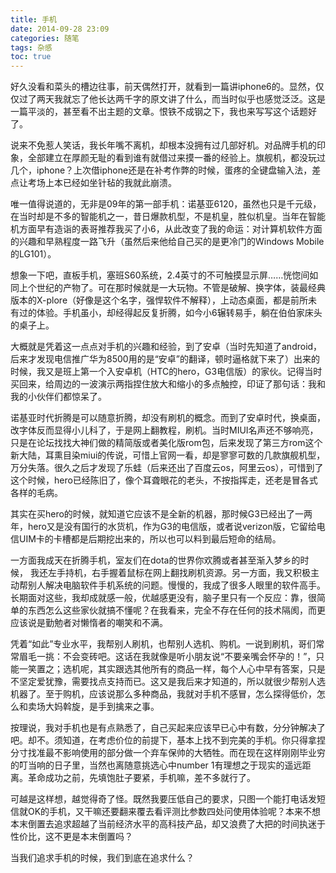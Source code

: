 ```yaml
---
title: 手机
date: 2014-09-28 23:09
categories: 随笔
tags: 杂感
toc: true
---
```

好久没看和菜头的槽边往事，前天偶然打开，就看到一篇讲iphone6的。显然，仅仅过了两天我就忘了他长达两千字的原文讲了什么，而当时似乎也感觉泛泛。这是一篇平淡的，甚至看不出主题的文章。恨铁不成钢之下，我也来写写这个话题好了。

说来不免惹人笑话，我长年嘴不离机，却根本没拥有过几部好机。对品牌手机的印象，全部建立在厚颜无耻的看到谁有就借过来摸一番的经验上。旗舰机，都没玩过几个，iphone？上次借iphone还是在补考作弊的时候，蛋疼的全键盘输入法，差点让考场上本已经如坐针毡的我就此崩溃。

唯一值得说道的，无非是09年的第一部手机：诺基亚6120，虽然也只是千元级，在当时却是不多的智能机之一，昔日爆款机型，不是机皇，胜似机皇。当年在智能机方面早有造诣的表哥推荐我买了小6，从此改变了我的命运：对计算机软件方面的兴趣和早熟程度一路飞升（虽然后来他给自己买的是更冷门的Windows Mobile 的LG101）。

想象一下吧，直板手机，塞班S60系统，2.4英寸的不可触摸显示屏……恍惚间如同上个世纪的产物了。可在那时候就是一大玩物。不管是破解、换字体，装最经典版本的X-plore（好像是这个名字，强悍软件不解释），上动态桌面，都是前所未有过的体验。手机虽小，却经得起反复折腾，如今小6辗转易手，躺在伯伯家床头的桌子上。

大概就是凭着这一点点对手机的兴趣和经验，到了安卓（当时先知道了android，后来才发现电信推广华为8500用的是“安卓”的翻译，顿时逼格就下来了）出来的时候，我又是班上第一个入安卓机（HTC的hero，G3电信版）的家伙。记得当时买回来，给周边的一波演示两指捏住放大和缩小的多点触控，印证了那句话：我和我的小伙伴们都惊呆了。

诺基亚时代折腾是可以随意折腾，却没有刷机的概念。而到了安卓时代，换桌面，改字体反而显得小儿科了，于是网上翻教程，刷机。当时MIUI名声还不够响亮，只是在论坛找找大神们做的精简版或者美化版rom包，后来发现了第三方rom这个新大陆，耳熏目染miui的传说，可惜上官网一看，却是寥寥可数的几款旗舰机型，万分失落。很久之后才发现了乐蛙（后来还出了百度云os，阿里云os），可惜到了这个时候，hero已经陈旧了，像个耳聋眼花的老头，不按指挥走，还老是冒各式各样的毛病。

其实在买hero的时候，就知道它应该不是全新的机器，那时候G3已经出了一两年，hero又是没有国行的水货机，作为G3的电信版，或者说verizon版，它留给电信UIM卡的卡槽都是后期挖出来的，所以也可以料到最后短命的结局。

一方面我成天在折腾手机，室友们在dota的世界你欢腾或者甚至渐入梦乡的时候， 我还左手持机，右手握着鼠标在网上翻找刷机资源。另一方面，我又积极主动帮别人解决电脑软件手机系统的问题。慢慢的，我成了很多人眼里的软件高手。长期面对这些，我却成就感一般，优越感更没有，脑子里只有一个反应：靠，很简单的东西怎么这些家伙就搞不懂呢？在我看来，完全不存在任何的技术隔阂，而更应该说是勤勉者对懒惰者的嘲笑和不满。

凭着“如此”专业水平，我帮别人刷机，也帮别人选机、购机。一说到刷机，哥们常常眉毛一挑：不会变砖吧。这话在我就像是听小朋友说“不要亲嘴会怀孕的！”，只能一笑置之；选机呢，其实跟选其他所有的商品一样，每个人心中早有答案，只是不坚定爱犹豫，需要找点支持而已。这又是我后来才知道的，所以就很少帮别人选机器了。至于购机，应该说那么多种商品，我就对手机不感冒，怎么探得低价，怎么和卖场大妈斡旋，是手到擒来之事。

按理说，我对手机也是有点熟悉了，自己买起来应该早已心中有数，分分钟解决了吧。却不。须知道，在考虑价位的前提下，基本上找不到完美的手机。你只得拿捏分寸找准最不影响使用的部分做一个弃车保帅的大牺牲。而在现在这样刚刚毕业穷的叮当响的日子里，当然也离随意挑选心中number 1有理想之于现实的遥远距离。革命成功之前，先填饱肚子要紧，手机嘛，差不多就行了。

可越是这样想，越觉得奇了怪。既然我要压低自己的要求，只图一个能打电话发短信就OK的手机，又干嘛还要翻来覆去看评测比参数四处问使用体验呢？本来不想本末倒置去追求超越了当前经济水平的高科技产品，却又浪费了大把的时间执迷于性价比，这不更是本末倒置吗？

当我们追求手机的时候，我们到底在追求什么？






